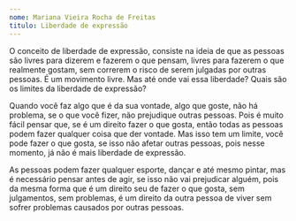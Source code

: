 ```yaml
---
nome: Mariana Vieira Rocha de Freitas
titulo: Liberdade de expressão
---
```


O conceito de liberdade de expressão, consiste na ideia de que as pessoas são livres para dizerem e fazerem o que pensam, livres para fazerem o que realmente gostam, sem correrem o risco de serem julgadas por outras pessoas. É um movimento livre. Mas até onde vai essa liberdade? Quais são os limites da liberdade de expressão?

Quando você faz algo que é da sua vontade, algo que goste, não há problema, se o que você fizer, não prejudique outras pessoas. Pois é muito fácil pensar que, se é um direito fazer o que gosta,  então todas as pessoas podem fazer qualquer coisa que der vontade. Mas isso tem um limite, você pode fazer o que gosta, se isso não afetar outras pessoas, pois nesse momento, já não é mais liberdade de expressão.

As pessoas podem fazer qualquer esporte, dançar e até mesmo pintar,  mas é necessário pensar antes de agir, se isso não vai prejudicar alguém, pois da mesma forma que é um direito seu de fazer o que gosta, sem julgamentos, sem problemas, é um direito da outra pessoa de viver sem sofrer problemas causados por outras pessoas.

